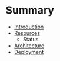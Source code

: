 # Summary

* [Introduction](README.md)
* [Resources](resources.md)
   * Status
* [Architecture](architecture.md)
* [Deployment](deployment.md)

